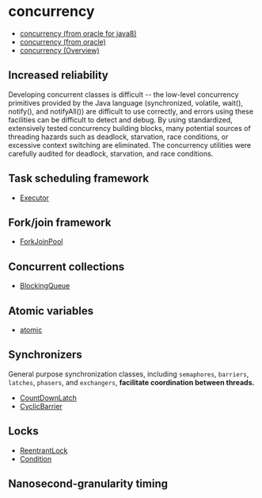 # concurrency

- [concurrency (from oracle for java8)](https://docs.oracle.com/javase/8/docs/technotes/guides/concurrency/index.html)
- [concurrency (from oracle)](https://docs.oracle.com/javase/tutorial/essential/concurrency/index.html)
- [concurrency (Overview)](https://docs.oracle.com/javase/8/docs/technotes/guides/concurrency/index.html)

## Increased reliability

Developing concurrent classes is difficult -- the low-level concurrency primitives provided by the Java language (synchronized, volatile, wait(), notify(), and notifyAll()) are difficult to use correctly, and errors using these facilities can be difficult to detect and debug. By using standardized, extensively tested concurrency building blocks, many potential sources of threading hazards such as deadlock, starvation, race conditions, or excessive context switching are eliminated. The concurrency utilities were carefully audited for deadlock, starvation, and race conditions.

## Task scheduling framework

- [Executor](executor.md)

## Fork/join framework

- [ForkJoinPool](fork-join-pool.md)

## Concurrent collections

- [BlockingQueue](blocking-queue.md)

## Atomic variables

- [atomic](atomic.md)

## Synchronizers

 General purpose synchronization classes, including `semaphores`, `barriers`, `latches`, `phasers`, and `exchangers`, **facilitate coordination between threads.**

- [CountDownLatch](count-down-latch.md)
- [CyclicBarrier](cyclic-barrier.md)

## Locks

- [ReentrantLock](reentrant-lock.md)
- [Condition](condition.md)

## Nanosecond-granularity timing